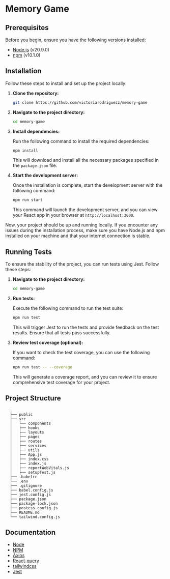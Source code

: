 # Memory Game

## Prerequisites

Before you begin, ensure you have the following versions installed:

- [Node.js](https://nodejs.org/) (v20.9.0)
- [npm](https://www.npmjs.com/) (v10.1.0)

## Installation

Follow these steps to install and set up the project locally:

1. **Clone the repository:**

    ```bash
    git clone https://github.com/victoriarodriguezz/memory-game
    ```

2. **Navigate to the project directory:**

    ```bash
    cd memory-game
    ```

3. **Install dependencies:**

   Run the following command to install the required dependencies:

    ```bash
    npm install
    ```

   This will download and install all the necessary packages specified in the `package.json` file.

4. **Start the development server:**

   Once the installation is complete, start the development server with the following command:

    ```bash
    npm run start
    ```

   This command will launch the development server, and you can view your React app in your browser at `http://localhost:3000`.

Now, your project should be up and running locally. If you encounter any issues during the installation process, make sure you have Node.js and npm installed on your machine and that your internet connection is stable.

## Running Tests

To ensure the stability of the project, you can run tests using Jest. Follow these steps:

1. **Navigate to the project directory:**

    ```bash
    cd memory-game
    ```

2. **Run tests:**

   Execute the following command to run the test suite:

    ```bash
    npm run test
    ```

   This will trigger Jest to run the tests and provide feedback on the test results. Ensure that all tests pass successfully.

3. **Review test coverage (optional):**

   If you want to check the test coverage, you can use the following command:

    ```bash
    npm run test -- --coverage
    ```

   This will generate a coverage report, and you can review it to ensure comprehensive test coverage for your project.

## Project Structure
      .
      ├── public
      ├── src
      │   └── components
      │   ├── hooks
      │   ├── layouts
      │   ├── pages
      │   ├── routes
      │   ├── services
      │   ├── utils
      │   ├── App.js
      │   ├── index.css
      │   ├── index.js
      │   ├── reportWebVitals.js
      │   ├── setupTest.js
      ├── .babelrc
      └── .env
      ├── .gitignore
      ├── babel.config.js
      ├── jest.config.js
      ├── package.json
      ├── package-lock.json
      ├── postcss.config.js
      ├── README.md
      └── tailwind.config.js


## Documentation

- [Node](https://nodejs.org/es/docs/)
- [NPM](https://docs.npmjs.com/)
- [Axios](https://axios-http.com/es/docs/intro)
- [React-query](https://tanstack.com/query/v5/docs/framework/react/overview)
- [tailwindcss](https://tailwindcss.com/)
- [Jest](https://jest-archive-august-2023.netlify.app/docs/28.x/getting-started/)
